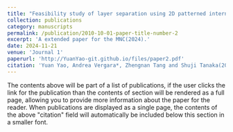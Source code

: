 ```yaml
---
title: "Feasibility study of layer separation using 2D patterned internal laser damage in silicon"
collection: publications
category: manuscripts
permalink: /publication/2010-10-01-paper-title-number-2
excerpt: 'A extended paper for the MNC(2024).'
date: 2024-11-21
venue: 'Journal 1'
paperurl: 'http://YuanYao-git.github.io/files/paper2.pdf'
citation: 'Yuan Yao, Andrea Vergara*, Zhengnan Tang and Shuji Tanaka(2024). Japanese Journal of Applied Physics'
---
```


The contents above will be part of a list of publications, if the user clicks the link for the publication than the contents of section will be rendered as a full page, allowing you to provide more information about the paper for the reader. When publications are displayed as a single page, the contents of the above "citation" field will automatically be included below this section in a smaller font.
